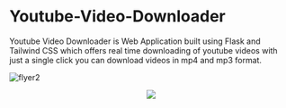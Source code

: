 # Youtube-Video-Downloader
Youtube Video Downloader is Web Application built using Flask and Tailwind CSS which offers real time downloading of youtube videos with just a single click you can download videos in mp4 and mp3 format.

![flyer2](https://github.com/VittalAB/Youtube-Video-Downloader/assets/59869004/4e20812b-1182-4069-9e49-7f071fb6e64c)

<p align="center">
<img src="https://github.com/VittalAB/Youtube-Video-Downloader/assets/59869004/4e20812b-1182-4069-9e49-7f071fb6e64c" />
</p>
